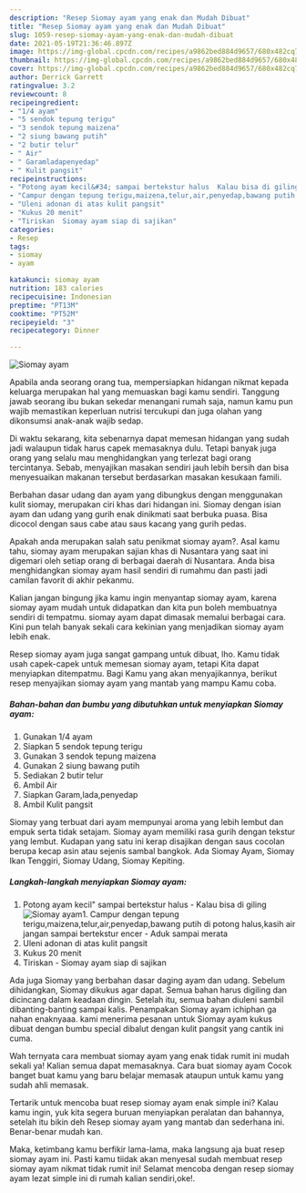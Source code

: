 ```yaml
---
description: "Resep Siomay ayam yang enak dan Mudah Dibuat"
title: "Resep Siomay ayam yang enak dan Mudah Dibuat"
slug: 1059-resep-siomay-ayam-yang-enak-dan-mudah-dibuat
date: 2021-05-19T21:36:46.897Z
image: https://img-global.cpcdn.com/recipes/a9862bed884d9657/680x482cq70/siomay-ayam-foto-resep-utama.jpg
thumbnail: https://img-global.cpcdn.com/recipes/a9862bed884d9657/680x482cq70/siomay-ayam-foto-resep-utama.jpg
cover: https://img-global.cpcdn.com/recipes/a9862bed884d9657/680x482cq70/siomay-ayam-foto-resep-utama.jpg
author: Derrick Garrett
ratingvalue: 3.2
reviewcount: 8
recipeingredient:
- "1/4 ayam"
- "5 sendok tepung terigu"
- "3 sendok tepung maizena"
- "2 siung bawang putih"
- "2 butir telur"
- " Air"
- " Garamladapenyedap"
- " Kulit pangsit"
recipeinstructions:
- "Potong ayam kecil&#34; sampai bertekstur halus  Kalau bisa di giling"
- "Campur dengan tepung terigu,maizena,telur,air,penyedap,bawang putih di potong halus,kasih air jangan sampai bertekstur encer Aduk sampai merata"
- "Uleni adonan di atas kulit pangsit"
- "Kukus 20 menit"
- "Tiriskan  Siomay ayam siap di sajikan"
categories:
- Resep
tags:
- siomay
- ayam

katakunci: siomay ayam 
nutrition: 183 calories
recipecuisine: Indonesian
preptime: "PT13M"
cooktime: "PT52M"
recipeyield: "3"
recipecategory: Dinner

---
```



![Siomay ayam](https://img-global.cpcdn.com/recipes/a9862bed884d9657/680x482cq70/siomay-ayam-foto-resep-utama.jpg)

Apabila anda seorang orang tua, mempersiapkan hidangan nikmat kepada keluarga merupakan hal yang memuaskan bagi kamu sendiri. Tanggung jawab seorang ibu bukan sekedar menangani rumah saja, namun kamu pun wajib memastikan keperluan nutrisi tercukupi dan juga olahan yang dikonsumsi anak-anak wajib sedap.

Di waktu  sekarang, kita sebenarnya dapat memesan hidangan yang sudah jadi walaupun tidak harus capek memasaknya dulu. Tetapi banyak juga orang yang selalu mau menghidangkan yang terlezat bagi orang tercintanya. Sebab, menyajikan masakan sendiri jauh lebih bersih dan bisa menyesuaikan makanan tersebut berdasarkan masakan kesukaan famili. 

Berbahan dasar udang dan ayam yang dibungkus dengan menggunakan kulit siomay, merupakan ciri khas dari hidangan ini. Siomay dengan isian ayam dan udang yang gurih enak dinikmati saat berbuka puasa. Bisa dicocol dengan saus cabe atau saus kacang yang gurih pedas.

Apakah anda merupakan salah satu penikmat siomay ayam?. Asal kamu tahu, siomay ayam merupakan sajian khas di Nusantara yang saat ini digemari oleh setiap orang di berbagai daerah di Nusantara. Anda bisa menghidangkan siomay ayam hasil sendiri di rumahmu dan pasti jadi camilan favorit di akhir pekanmu.

Kalian jangan bingung jika kamu ingin menyantap siomay ayam, karena siomay ayam mudah untuk didapatkan dan kita pun boleh membuatnya sendiri di tempatmu. siomay ayam dapat dimasak memalui berbagai cara. Kini pun telah banyak sekali cara kekinian yang menjadikan siomay ayam lebih enak.

Resep siomay ayam juga sangat gampang untuk dibuat, lho. Kamu tidak usah capek-capek untuk memesan siomay ayam, tetapi Kita dapat menyiapkan ditempatmu. Bagi Kamu yang akan menyajikannya, berikut resep menyajikan siomay ayam yang mantab yang mampu Kamu coba.

<!--inarticleads1-->

##### Bahan-bahan dan bumbu yang dibutuhkan untuk menyiapkan Siomay ayam:

1. Gunakan 1/4 ayam
1. Siapkan 5 sendok tepung terigu
1. Gunakan 3 sendok tepung maizena
1. Gunakan 2 siung bawang putih
1. Sediakan 2 butir telur
1. Ambil  Air
1. Siapkan  Garam,lada,penyedap
1. Ambil  Kulit pangsit


Siomay yang terbuat dari ayam mempunyai aroma yang lebih lembut dan empuk serta tidak setajam. Siomay ayam memiliki rasa gurih dengan tekstur yang lembut. Kudapan yang satu ini kerap disajikan dengan saus cocolan berupa kecap asin atau sejenis sambal bangkok. Ada Siomay Ayam, Siomay Ikan Tenggiri, Siomay Udang, Siomay Kepiting. 

<!--inarticleads2-->

##### Langkah-langkah menyiapkan Siomay ayam:

1. Potong ayam kecil&#34; sampai bertekstur halus  - Kalau bisa di giling
<img src="https://img-global.cpcdn.com/steps/1671c57f1c00d3d9/160x128cq70/siomay-ayam-langkah-memasak-1-foto.jpg" alt="Siomay ayam">1. Campur dengan tepung terigu,maizena,telur,air,penyedap,bawang putih di potong halus,kasih air jangan sampai bertekstur encer - Aduk sampai merata
1. Uleni adonan di atas kulit pangsit
1. Kukus 20 menit
1. Tiriskan  - Siomay ayam siap di sajikan


Ada juga Siomay yang berbahan dasar daging ayam dan udang. Sebelum dihidangkan, Siomay dikukus agar dapat. Semua bahan harus digiling dan dicincang dalam keadaan dingin. Setelah itu, semua bahan diuleni sambil dibanting-banting sampai kalis. Penampakan Siomay ayam ichiphan ga nahan enaknyaaa. kami menerima pesanan untuk Siomay ayam kukus dibuat dengan bumbu special dibalut dengan kulit pangsit yang cantik ini cuma. 

Wah ternyata cara membuat siomay ayam yang enak tidak rumit ini mudah sekali ya! Kalian semua dapat memasaknya. Cara buat siomay ayam Cocok banget buat kamu yang baru belajar memasak ataupun untuk kamu yang sudah ahli memasak.

Tertarik untuk mencoba buat resep siomay ayam enak simple ini? Kalau kamu ingin, yuk kita segera buruan menyiapkan peralatan dan bahannya, setelah itu bikin deh Resep siomay ayam yang mantab dan sederhana ini. Benar-benar mudah kan. 

Maka, ketimbang kamu berfikir lama-lama, maka langsung aja buat resep siomay ayam ini. Pasti kamu tiidak akan menyesal sudah membuat resep siomay ayam nikmat tidak rumit ini! Selamat mencoba dengan resep siomay ayam lezat simple ini di rumah kalian sendiri,oke!.

